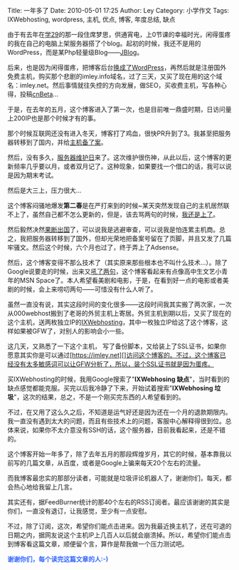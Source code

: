 Title: 一年多了
Date: 2010-05-01 17:25
Author: Ley
Category: 小学作文
Tags: IXWebhosting, wordpress, 主机, 优点, 博客, 年度总结, 缺点

由于有去年在[学29][]的那一段住席梦思，供通宵电，上0节课的幸福时光，闲得蛋疼的我在自己的电脑上架服务器搭了个blog。起初的时候，我还不是用的WordPress，而是某Php轻量级Blog——[JBlog][]。

后来，也是因为闲得蛋疼，把博客后台[换成了WordPress][]，再然后就是注册国外免费主机，购买那个悲剧的imley.info域名，过了三天，又买了现在用的这个域名：imley.net。然后事情就往失控的方向发展，做SEO，买收费主机，写各种心得，投稿[cnBeta][]...

于是，在去年的五月，这个博客进入了第一次，也是目前唯一鼎盛时期，日访问量上200IP也是那个时候才有的事。

那个时候互联网还没有进入冬天，博客打了鸡血，很快PR升到了3。我甚至把服务器转移到了国内，并给[主机备了案][]。

然后，没有多久，[服务器维护日][]来了。这次维护很伤神，从此以后，这个博客的更新频率几乎要以月，或者双月记了。这种现象，如果要找一个借口的话，我可以说是因为期末考试。

然后是大三上，压力很大...<!--more-->

这个博客闷骚地爆发**第二春**是在严打来到的时候\~某天突然发现自己的主机居然联不上了，虽然自己都不怎么更新的，但是，该去骂两句的时候，[我还是上了][]。

然后毅然决然[果断出国][]了，可以说我是逃避审查，可以说我是怕连累主机商。总之，我把服务器转移到了国外，但却光荣地把备案号留在了页脚，并且又发了几篇牢骚文。然后这个时候，六个月也过了，终于弄上了Adsense。

然后，这个博客变得不那么技术了（其实原来那些根本也不叫什么技术...）。除了Google说要走的时候，出来又[吼了两句][]，这个博客看起来有点像高中生文艺小青年的MSN
Space了。本人希望看美剧和电影，于是，在看到好一点的电影或者美剧的时候，会上来唠叨两句——可惜没有什么人听了。

虽然一直没有说，其实这段时间的变化很多——这段时间我其实搬了两次家，一次从000webhost搬到了老哥的外贸主机上寄居。外贸主机到期以后，又买了现在的这个主机，送两枚独立IP的[IXWebhosting][]，其中一枚独立IP给这了这个博客，这样如果被GFW了，对别人的影响会小一些。

这几天，又熟悉了一下这个主机，
写了备份脚本，又给装上了SSL证书，如果你愿意其实你是可以通过[https://imley.net][]访问这个博客的。不过，这个博客已经没有太多敏感词可以让GFW分析了，所以，装个SSL证书就是因为蛋疼。

买IXWebhosting的时候，我用Google搜索了"**IXWebhosing
缺点**"，当时看到的缺点感觉都能克服。买完以后我冷静了下来，开始试着搜索"**IXWebhosing
垃圾**"，这次的结果，总之，不是一个刚买完东西的人希望看到的。

不过，在又用了这么久之后，不知道是运气好还是因为还在一个月的退款期限内。我一直没有遇到太大的问题，而且有些技术上的问题，客服中心解释得很到位。总体来说，如果你不太介意没有SSH的话，这个服务器，目前我看起来，还是不错的。

这个博客开始一年多了，除了去年五月的那段辉煌岁月，其它的时候，基本靠我以前写的几篇文章，从百度，或者是Google上骗来每天20个左右的流量。

而我博客最忠实的那部分读者，可能就是垃圾评论机器人了，谢谢你们，每天，都会热心地给我留上几言。

其实还有，据FeedBurner统计的那40个左右的RSS订阅者。最应该谢谢的其实是你们，一直没有退订，让我感觉，至少有一点安慰。

不过，除了订阅，这次，希望你们能点击进来。因为我最近换主机了，还在可退的日期之内，据网友说这个主机IP上几百人以后就会崩溃掉。所以，希望你们能点击到博客看这篇文章，顺便留个言，算作是帮我做一个压力测试吧。

<span style="color: #3366ff;">**谢谢你们，每个读完这篇文章的人:-)**</span>

  [学29]: http://imley.net/2009/04/11/change-the-dormitory/
  [JBlog]: http://www.lisijie.org/
  [换成了WordPress]: http://imley.net/2009/04/18/turn-this-blog-to-wordpress/
  [cnBeta]: http://cnbeta.com
  [主机备了案]: http://imley.net/2009/05/12/icp-pass/
  [服务器维护日]: http://imley.net/2009/06/03/site-closed/
  [我还是上了]: http://imley.net/2009/12/09/i-was-on-the-internet/
  [果断出国]: http://imley.net/2009/12/11/one-flew-over-the-cuckoos-nest/
  [吼了两句]: http://imley.net/2010/01/14/a-post-about-google/
  [IXWebhosting]: http://www.free8.com/ixwebhosting.htm
  [https://imley.net]: https://imley.net
